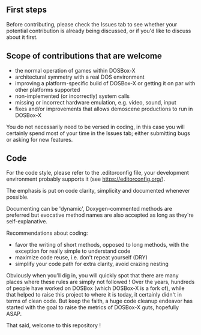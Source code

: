 ## First steps

Before contributing, please check the Issues tab to see whether your potential contribution is already being discussed, or if you'd like to discuss about it first.

## Scope of contributions that are welcome

- the normal operation of games within DOSBox-X 
- architectural symmetry with a real DOS environment
- improving a platform-specific build of DOSBox-X or getting it on par with other platforms supported
- non-implemented (or incorrectly) system calls
- missing or incorrect hardware emulation, e.g. video, sound, input
- fixes and/or improvements that allows demoscene productions to run in DOSBox-X

You do not necessarily need to be versed in coding, in this case you will certainly spend most of your time in the Issues tab; either submitting bugs or asking for new features.

## Code

For the code style, please refer to the .editorconfig file, your development environment probably supports it (see https://editorconfig.org/).

The emphasis is put on code clarity, simplicity and documented whenever possible.

Documenting can be 'dynamic', Doxygen-commented methods are preferred but evocative method names are also accepted as long as they're self-explanative.

Recommendations about coding:
- favor the writing of short methods, opposed to long methods, with the exception for really simple to understand code
- maximize code reuse, i.e. don't repeat yourself (DRY)
- simplify your code path for extra clarity, avoid crazing nesting

Obviously when you'll dig in, you will quickly spot that there are many places where these rules are simply not followed ! Over the years, hundreds of people have worked on DOSBox (which DOSBox-X is a fork of), while that helped to raise this project to where it is today, it certainly didn't in terms of clean code. But keep the faith, a huge code cleanup endeavor has started with the goal to raise the metrics of DOSBox-X guts, hopefully ASAP.

That said, welcome to this repository !
